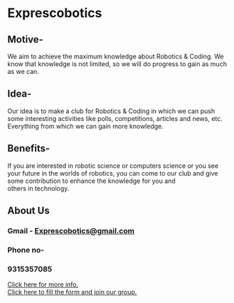 <head>
  
  <link rel="icon" type="image/x-icon" href="C:\Users\USER\OneDrive\Documents\eXPREScOBOTICS">
</head>


# Exprescobotics
## Motive-
We aim to achieve the maximum knowledge about Robotics & Coding. We know that knowledge is not limited, so we will do progress to gain as much as we can. 

## Idea-
Our idea is to make a club for Robotics & Coding in which we can push some interesting activities like polls, competitions, articles and news, etc. Everything from which we can gain more knowledge. 

## Benefits-
If you are interested in robotic science or computers science or you see your future in the worlds of robotics, you can come to our club and give some contribution to enhance the knowledge for you and others in technology.

## About Us
### Gmail - Exprescobotics@gmail.com
### Phone no- 
### 9315357085
<a href="https://exprescobotics.netlify.app/">Click here for more info.</a><br>
<a href="https://docs.google.com/forms/d/e/1FAIpQLSey7a1F9uDobeRz0HErs5eZvSdc2gNUcCxZCmEmDP1XwMrRfg/viewform">Click here to fill the form and join our group.</a>

